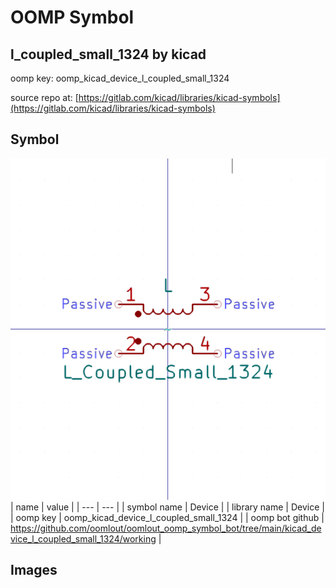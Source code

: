 # OOMP Symbol  
## l_coupled_small_1324  by kicad  
  
oomp key: oomp_kicad_device_l_coupled_small_1324  
  
source repo at: [https://gitlab.com/kicad/libraries/kicad-symbols](https://gitlab.com/kicad/libraries/kicad-symbols)  
## Symbol  
  
[![working.png](working_600.png)](working.png)  
| name | value | 
| --- | --- | 
| symbol name | Device | 
| library name | Device | 
| oomp key | oomp_kicad_device_l_coupled_small_1324 | 
| oomp bot github | https://github.com/oomlout/oomlout_oomp_symbol_bot/tree/main/kicad_device_l_coupled_small_1324/working | 
## Images  
